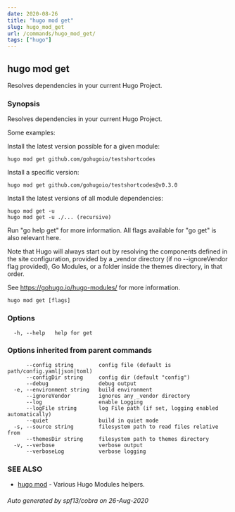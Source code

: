 ```yaml
---
date: 2020-08-26
title: "hugo mod get"
slug: hugo_mod_get
url: /commands/hugo_mod_get/
tags: ["hugo"]
---
```

## hugo mod get

Resolves dependencies in your current Hugo Project.

### Synopsis


Resolves dependencies in your current Hugo Project.

Some examples:

Install the latest version possible for a given module:

    hugo mod get github.com/gohugoio/testshortcodes
    
Install a specific version:

    hugo mod get github.com/gohugoio/testshortcodes@v0.3.0

Install the latest versions of all module dependencies:

    hugo mod get -u
    hugo mod get -u ./... (recursive)

Run "go help get" for more information. All flags available for "go get" is also relevant here.

Note that Hugo will always start out by resolving the components defined in the site
configuration, provided by a _vendor directory (if no --ignoreVendor flag provided),
Go Modules, or a folder inside the themes directory, in that order.

See https://gohugo.io/hugo-modules/ for more information.



```
hugo mod get [flags]
```

### Options

```
  -h, --help   help for get
```

### Options inherited from parent commands

```
      --config string        config file (default is path/config.yaml|json|toml)
      --configDir string     config dir (default "config")
      --debug                debug output
  -e, --environment string   build environment
      --ignoreVendor         ignores any _vendor directory
      --log                  enable Logging
      --logFile string       log File path (if set, logging enabled automatically)
      --quiet                build in quiet mode
  -s, --source string        filesystem path to read files relative from
      --themesDir string     filesystem path to themes directory
  -v, --verbose              verbose output
      --verboseLog           verbose logging
```

### SEE ALSO

* [hugo mod](/commands/hugo_mod/)	 - Various Hugo Modules helpers.

###### Auto generated by spf13/cobra on 26-Aug-2020

